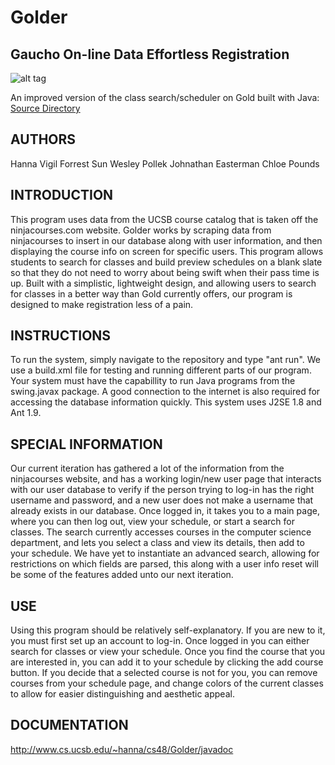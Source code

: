 Golder
======
Gaucho On-line Data Effortless Registration
------
![alt tag](https://github.ucsb.edu/jdogg5566/Golder/blob/master/src/GUI/theLogo.png)

An improved version of the class search/scheduler on Gold built with Java:  [Source Directory](https://github.ucsb.edu/jdogg5566/Golder/tree/master/src)

AUTHORS
-------
Hanna Vigil
Forrest Sun
Wesley Pollek
Johnathan Easterman
Chloe Pounds

INTRODUCTION
------------
 This program uses data from the UCSB course catalog that is taken off the ninjacourses.com website. Golder works by scraping data from ninjacourses to insert in our database along with user information, and then displaying the course info on screen for specific users. This program allows students to search for classes and build preview schedules on a blank slate so that they do not need to worry about being swift when their pass time is up. Built with a simplistic, lightweight design, and allowing users to search for classes in a better way than Gold currently offers, our program is designed to make registration less of a pain.

INSTRUCTIONS
------------
To run the system, simply navigate to the repository and type "ant run". We use a build.xml file for testing and running different parts of our program. Your system must have the capabillity to run Java programs from the swing.javax package. A good connection to the internet is also required for accessing the database information quickly. This system uses J2SE 1.8 and Ant 1.9. 

SPECIAL INFORMATION
-------------------
 Our current iteration has gathered a lot of the information from the ninjacourses website, and has a working login/new user page that interacts with our user database to verify if the person trying to log-in has the right username and password, and a new user does not make a username that already exists in our database. Once logged in, it takes you to a main page, where you can then log out, view your schedule, or start a search for classes. The search currently accesses courses in the computer science department, and lets you select a class and view its details, then add to your schedule. We have yet to instantiate an advanced search, allowing for restrictions on which fields are parsed, this along with a user info reset will be some of the features added unto our next iteration.

USE
---
Using this program should be relatively self-explanatory. If you are new to it, you must first set up an account to log-in. Once logged in you can either search for classes or view your schedule. Once you find the course that you are interested in, you can add it to your schedule by clicking the add course button. If you decide that a selected course is not for you, you can remove courses from your schedule page, and change colors of the current classes to allow for easier distinguishing and aesthetic appeal.

DOCUMENTATION
-------------
http://www.cs.ucsb.edu/~hanna/cs48/Golder/javadoc
